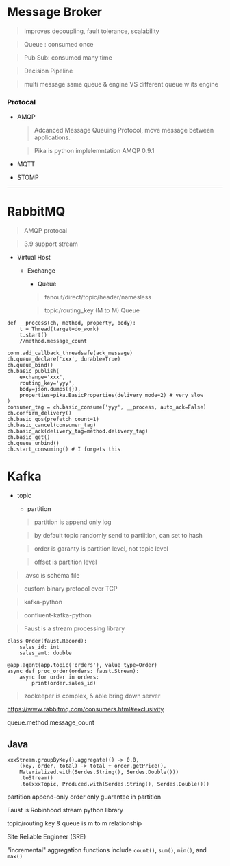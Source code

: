 # Message Broker

> Improves decoupling, fault tolerance, scalability

> Queue : consumed once

> Pub Sub: consumed many time

> Decision Pipeline

> multi message same queue & engine VS different queue w its engine
### Protocal
- AMQP
  > Adcanced Message Queuing Protocol, move message between applications.
  
  > Pika is python implelemntation AMQP 0.9.1
- MQTT
- STOMP

---

# RabbitMQ
  > AMQP protocal

  > 3.9 support stream

  - Virtual Host
    - Exchange
      - Queue
      > fanout/direct/topic/header/namesless

      > topic/routing_key (M to M) Queue

```
def __process(ch, method, property, body):
    t = Thread(target=do_work)
    t.start()
    //method.message_count

conn.add_callback_threadsafe(ack_message)
ch.queue_declare('xxx', durable=True)
ch.queue_bind()
ch.basic_publish(
    exchange='xxx',
    routing_key='yyy',
    body=json.dumps({}),
    properties=pika.BasicProperties(delivery_mode=2) # very slow
)
consumer_tag = ch.basic_consume('yyy', __process, auto_ack=False)
ch.confirm_delivery()
ch.basic_qos(prefetch_count=1)
ch.basic_cancel(consumer_tag)
ch.basic_ack(delivery_tag=method.delivery_tag)
ch.basic_get()
ch.queue_unbind()
ch.start_consuming() # I forgets this
```

# Kafka
  - topic
    - partition
    > partition is append only log

    > by default topic randomly send to partiition, can set to hash

    > order is garanty is partition level, not topic level

    > offset is partition level

> .avsc is schema file

> custom binary protocol over TCP

> kafka-python

> confluent-kafka-python

> Faust is a stream processing library
```
class Order(faust.Record):
    sales_id: int
    sales_amt: double

@app.agent(app.topic('orders'), value_type=Order)
async def proc_order(orders: faust.Stream):
    async for order in orders:
        print(order.sales_id)
```


> zookeeper is complex, & able bring down server

https://www.rabbitmq.com/consumers.html#exclusivity

queue.method.message_count
## Java
```
xxxStream.groupByKey().aggregate(() -> 0.0,
    (key, order, total) -> total + order.getPrice(),
    Materialized.with(Serdes.String(), Serdes.Double()))
    .toStream()
    .to(xxxTopic, Produced.with(Serdes.String(), Serdes.Double()))
```

partition append-only 
order only guarantee in partition

Faust is Robinhood stream python library

topic/routing key & queue is m to m relationship

Site Reliable Engineer (SRE)

"incremental" aggregation functions include `count()`, `sum()`, `min()`, and `max()`